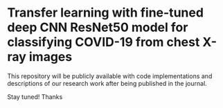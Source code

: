 # Transfer learning with fine-tuned deep CNN ResNet50 model for classifying COVID-19 from chest X-ray images


This repository will be publicly available with code implementations and descriptions of our research work after being published in the journal.


Stay tuned! Thanks
